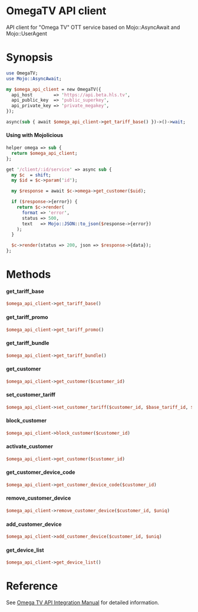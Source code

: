 # OmegaTV API client

API client for "Omega TV" OTT service based on Mojo::AsyncAwait and Mojo::UserAgent

# Synopsis

```Perl
use OmegaTV;
use Mojo::AsyncAwait;

my $omega_api_client = new OmegaTV({
  api_host        => 'https://api.beta.hls.tv',
  api_public_key  => 'public_superkey',
  api_private_key => 'private_megakey',
});

async(sub { await $omega_api_client->get_tariff_base() })->()->wait;
```

#### Using with Mojolicious

```Perl
helper omega => sub {
  return $omega_api_client;
};

get '/client/:id/service' => async sub {
  my $c  = shift;
  my $id = $c->param('id');

  my $response = await $c->omega->get_customer($uid);

  if ($response->{error}) {
    return $c->render(
      format => 'error',
      status => 500,
      text   => Mojo::JSON::to_json($response->{error})
    );
  }

  $c->render(status => 200, json => $response->{data});
};
```

# Methods

#### get_tariff_base
````perl
$omega_api_client->get_tariff_base()
````

#### get_tariff_promo
````perl
$omega_api_client->get_tariff_promo()
````

#### get_tariff_bundle
````perl
$omega_api_client->get_tariff_bundle()
````

#### get_customer
````perl
$omega_api_client->get_customer($customer_id)
````

#### set_customer_tariff
````perl
$omega_api_client->set_customer_tariff($customer_id, $base_tariff_id, $bundle_tariff_id)
````

#### block_customer
````perl
$omega_api_client->block_customer($customer_id)
````

#### activate_customer
````perl
$omega_api_client->get_customer($customer_id)
````

#### get_customer_device_code
````perl
$omega_api_client->get_customer_device_code($customer_id)
````
#### remove_customer_device
````perl
$omega_api_client->remove_customer_device($customer_id, $uniq)
````

#### add_customer_device
````perl
$omega_api_client->add_customer_device($customer_id, $uniq)
````

#### get_device_list
````perl
$omega_api_client->get_device_list()
````

# Reference
See [Omega TV API Integration Manual](https://omegatv.atlassian.net/wiki/spaces/POT/pages/13926401/API+Integration+Manual) for detailed information.
